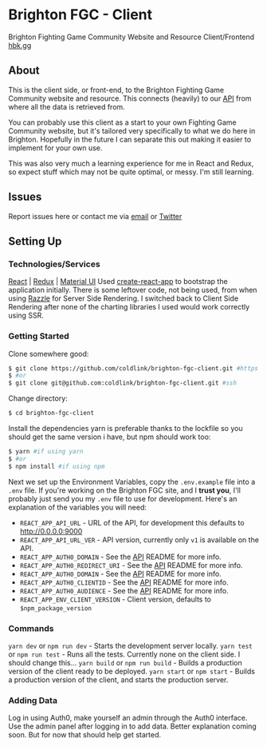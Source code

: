 # Brighton FGC - Client
Brighton Fighting Game Community Website and Resource Client/Frontend
[hbk.gg](https://hbk.gg)

## About
This is the client side, or front-end, to the Brighton Fighting Game Community website and resource. This connects (heavily) to our [API](https://github.com/coldlink/brighton-fgc-api) from where all the data is retrieved from.

You can probably use this client as a start to your own Fighting Game Community website, but it's tailored very specifically to what we do here in Brighton. Hopefully in the future I can separate this out making it easier to implement  for your own use.

This was also very much a learning experience for me in React and Redux, so expect stuff which may not be quite optimal, or messy. I'm still learning.

## Issues
Report issues here or contact me via [email](mailto:maheshmakani@mkn.sh) or [Twitter](https://twitter.com/coldlink_)

## Setting Up

### Technologies/Services
[React](https://reactjs.org/) | [Redux](https://redux.js.org/) | [Material UI](https://material-ui.com/)
Used [create-react-app](https://github.com/facebook/create-react-app) to bootstrap the application initially. 
There is some leftover code, not being used, from when using [Razzle](https://github.com/jaredpalmer/razzle) for Server Side Rendering. I switched back to Client Side Rendering after none of the charting libraries I used would work correctly using SSR.

### Getting Started
Clone somewhere good:
```sh
$ git clone https://github.com/coldlink/brighton-fgc-client.git #https
$ #or
$ git clone git@github.com:coldlink/brighton-fgc-client.git #ssh
```
Change directory:
```sh
$ cd brighton-fgc-client
```
Install the dependencies yarn is preferable thanks to the lockfile so you should get the same version i have, but npm should work too:
```sh
$ yarn #if using yarn
$ #or
$ npm install #if using npm
```
Next we set up the Environment Variables, copy the `.env.example` file into a `.env` file. If you're working on the Brighton FGC site, and I **trust you**, I'll probably just send you my `.env` file to use for development.
Here's an explanation of the variables you will need:
- `REACT_APP_API_URL` - URL of the API, for development this defaults to http://0.0.0.0:9000
- `REACT_APP_API_URL_VER` - API version, currently only `v1` is available on the API.
- `REACT_APP_AUTH0_DOMAIN` - See the [API](https://github.com/coldlink/brighton-fgc-api) README for more info.
- `REACT_APP_AUTH0_REDIRECT_URI` - See the [API](https://github.com/coldlink/brighton-fgc-api) README for more info.
- `REACT_APP_AUTH0_DOMAIN` - See the [API](https://github.com/coldlink/brighton-fgc-api) README for more info.
- `REACT_APP_AUTH0_CLIENTID` - See the [API](https://github.com/coldlink/brighton-fgc-api) README for more info.
- `REACT_APP_AUTH0_AUDIENCE` - See the [API](https://github.com/coldlink/brighton-fgc-api) README for more info.
- `REACT_APP_ENV_CLIENT_VERSION` - Client version, defaults to `$npm_package_version`

### Commands
`yarn dev` or `npm run dev` - Starts the development server locally.
`yarn test` or `npm run test` - Runs all the  tests. Currently none on the client side. I should change this...
`yarn build` or `npm run build` - Builds a production version of the client ready to be deployed.
`yarn start` or `npm start` - Builds a production version of the client, and starts the production server.
### Adding Data
Log in using Auth0, make yourself an admin through the Auth0 interface. Use the admin panel after logging in to add data. Better explanation coming soon. But for now that should help get started. 